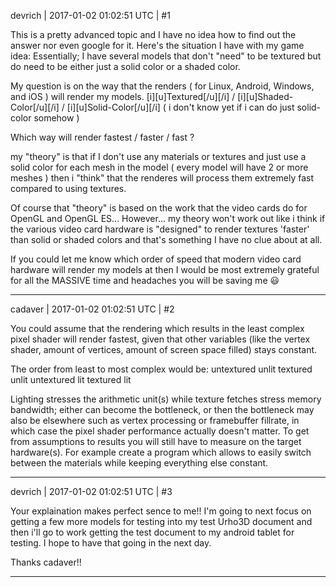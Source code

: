 devrich | 2017-01-02 01:02:51 UTC | #1

This is a pretty advanced topic and I have no idea how to find out the answer nor even google for it.  Here's the situation I have with my game idea:  Essentially; I have several models that don't "need" to be textured but do need to be either just a solid color or a shaded color.

My question is on the way that the renders ( for Linux, Android, Windows, and iOS ) will render my models.  [i][u]Textured[/u][/i] / [i][u]Shaded-Color[/u][/i] / [i][u]Solid-Color[/u][/i] ( i don't know yet if i can do just solid-color somehow )

Which way will render fastest / faster / fast ?

my "theory" is that if I don't use any materials or textures and just use a solid color for each mesh in the model ( every model will have 2 or more meshes ) then i "think" that the renderes will process them extremely fast compared to using textures.

Of course that "theory" is based on the work that the video cards do for OpenGL and OpenGL ES... However... my theory won't work out like i think if the various video card hardware is "designed" to render textures 'faster' than solid or shaded colors and that's something I have no clue about at all.

If you could let me know which order of speed that modern video card hardware will render my models at then I would be most extremely grateful for all the MASSIVE time and headaches you will be saving me  :smiley:

-------------------------

cadaver | 2017-01-02 01:02:51 UTC | #2

You could assume that the rendering which results in the least complex pixel shader will render fastest, given that other variables (like the vertex shader, amount of vertices, amount of screen space filled) stays constant.

The order from least to most complex would be:
untextured unlit
textured unlit
untextured lit
textured lit

Lighting stresses the arithmetic unit(s) while texture fetches stress memory bandwidth; either can become the bottleneck, or then the bottleneck may also be elsewhere such as vertex processing or framebuffer fillrate, in which case the pixel shader performance actually doesn't matter. To get from assumptions to results you will still have to measure on the target hardware(s). For example create a program which allows to easily switch between the materials while keeping everything else constant.

-------------------------

devrich | 2017-01-02 01:02:51 UTC | #3

Your explaination makes perfect sence to me!!  I'm going to next focus on getting a few more models for testing into my test Urho3D document and then i'll go to work getting  the test document to my android tablet for testing.  I hope to have that going in the next day.

Thanks cadaver!!

-------------------------

